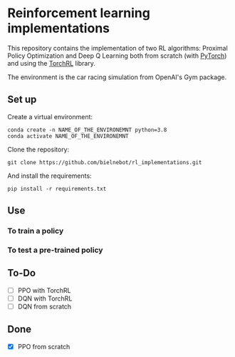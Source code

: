# Reinforcement learning implementations

This repository contains the implementation of two RL algorithms: Proximal Policy Optimization and Deep Q Learning both from scratch (with [PyTorch](https://pytorch.org/)) and using the [TorchRL](https://pytorch.org/rl/stable/index.html) library.

The environment is the car racing simulation from OpenAI's Gym package.

## Set up
Create a virtual environment:
```console
conda create -n NAME_OF_THE_ENVIRONEMNT python=3.8
conda activate NAME_OF_THE_ENVIRONEMNT
```
Clone the repository:
```console
git clone https://github.com/bielnebot/rl_implementations.git
```
And install the requirements:
```console
pip install -r requirements.txt
```

## Use
### To train a policy
### To test a pre-trained policy





## To-Do
- [ ] PPO with TorchRL
- [ ] DQN with TorchRL
- [ ] DQN from scratch

## Done
- [x] PPO from scratch